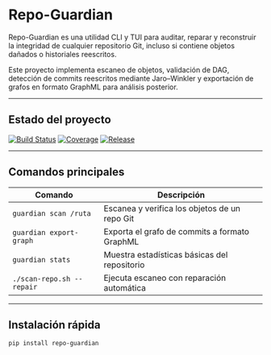 # Repo-Guardian

Repo-Guardian es una utilidad CLI y TUI para auditar, reparar y reconstruir la integridad de cualquier repositorio Git, incluso si contiene objetos dañados o historiales reescritos.

Este proyecto implementa escaneo de objetos, validación de DAG, detección de commits reescritos mediante Jaro–Winkler y exportación de grafos en formato GraphML para análisis posterior.

---

## Estado del proyecto

[![Build Status](https://img.shields.io/badge/build-pending-lightgrey)](https://github.com/AldoLunaBueno/repo-guardian/actions)
[![Coverage](https://img.shields.io/badge/coverage-in%20progress-lightgrey)](https://codecov.io/)
[![Release](https://img.shields.io/badge/release-alpha-lightgrey)](https://github.com/AldoLunaBueno/repo-guardian/releases)

---

## Comandos principales

| Comando                         | Descripción                                       |
|--------------------------------|---------------------------------------------------|
| `guardian scan /ruta`          | Escanea y verifica los objetos de un repo Git    |
| `guardian export-graph`        | Exporta el grafo de commits a formato GraphML     |
| `guardian stats`               | Muestra estadísticas básicas del repositorio     |
| `./scan-repo.sh --repair`      | Ejecuta escaneo con reparación automática        |

---

## Instalación rápida

```bash
pip install repo-guardian
```
